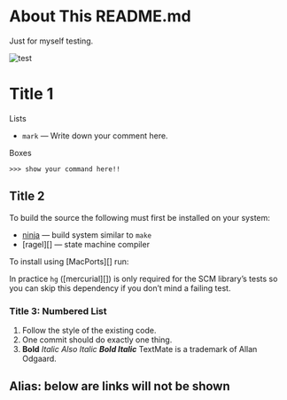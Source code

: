 # About This README.md

Just for myself testing.

![test](https://www.google.co.jp/intl/zh-TW_ALL/images/logos/images_logo_lg.gif)

# Title 1

Lists

* `mark` — Write down your comment here.

Boxes

    >>> show your command here!!

## Title 2

To build the source the following must first be installed on your system:

 * [ninja]()         — build system similar to `make`
 * [ragel][]         — state machine compiler

To install using [MacPorts][] run:

In practice `hg` ([mercurial][]) is only required for the SCM library’s tests so you can skip this dependency if you don’t mind a failing test.

### Title 3: Numbered List

1. Follow the style of the existing code.
2. One commit should do exactly one thing.
3. **Bold**   *Italic*   _Also Italic_   _**Bold Italic**_
TextMate is a trademark of Allan Odgaard.

## Alias: below are links will not be shown

[boost]:         http://www.boost.org/
[ninja]:         http://martine.github.com/ninja/
